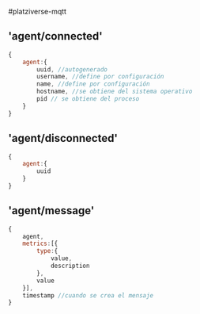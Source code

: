 #platziverse-mqtt



## 'agent/connected'

``` js
{
    agent:{
        uuid, //autogenerado
        username, //define por configuración
        name, //define por configuración
        hostname, //se obtiene del sistema operativo
        pid // se obtiene del proceso
    }
}
``` 

## 'agent/disconnected'

``` js
{
    agent:{
        uuid
    }
}
```

## 'agent/message'

``` js
{
    agent,
    metrics:[{
        type:{
            value,
            description   
        },
        value
    }],
    timestamp //cuando se crea el mensaje
}
```